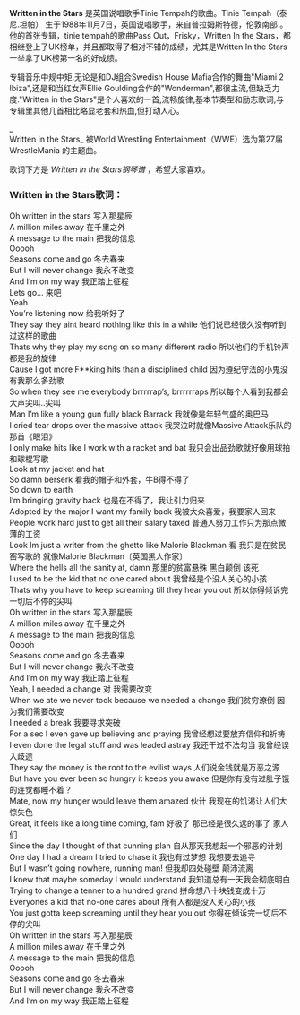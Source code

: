 

**Written in the Stars** 是英国说唱歌手Tinie Tempah的歌曲。Tinie Tempah（泰尼.坦帕）
生于1988年11月7日，英国说唱歌手，来自普拉姆斯特德，伦敦南部 。他的首张专辑，tinie tempah的歌曲Pass
Out，Frisky，Written In the Stars，都相继登上了UK榜单，并且都取得了相对不错的成绩，尤其是Written In the
Stars一举拿了UK榜第一名的好成绩。

  
专辑音乐中规中矩.无论是和DJ组合Swedish House Mafia合作的舞曲"Miami 2 Ibiza",还是和当红女声Ellie
Goulding合作的"Wonderman",都很主流,但缺乏力度."Written in the
Stars"是个人喜欢的一首,流畅旋律,基本节奏型和励志歌词,与专辑里其他几首相比略显老套和热血,但打动人心。

_  
Written in the Stars_ 被World Wrestling Entertainment（WWE）选为第27届WrestleMania
的主题曲。

  
歌词下方是 _Written in the Stars钢琴谱_ ，希望大家喜欢。

### Written in the Stars歌词：

Oh written in the stars 写入那星辰  
A million miles away 在千里之外  
A message to the main 把我的信息  
Ooooh  
Seasons come and go 冬去春来  
But I will never change 我永不改变  
And I’m on my way 我正踏上征程  
Lets go… 来吧  
Yeah  
You’re listening now 给我听好了  
They say they aint heard nothing like this in a while 他们说已经很久没有听到过这样的歌曲  
Thats why they play my song on so many different radio 所以他们的手机铃声都是我的旋律  
Cause I got more F**king hits than a disciplined child 因为遵纪守法的小鬼没有我那么多劲歌  
So when they see me everybody brrrrrap’s, brrrrrraps 所以每个人看到我都会大声尖叫..尖叫  
Man I’m like a young gun fully black Barrack 我就像是年轻气盛的奥巴马  
I cried tear drops over the massive attack 我哭泣时就像Massive Attack乐队的那首《眼泪》  
I only make hits like I work with a racket and bat 我只会出品劲歌就好像用球拍和球棍写歌  
Look at my jacket and hat  
So damn berserk 看我的帽子和外套，牛B得不得了  
So down to earth  
I’m bringing gravity back 也是在不得了，我让引力归来  
Adopted by the major I want my family back 我被大众喜爱，我要家人回来  
People work hard just to get all their salary taxed 普通人努力工作只为那点微薄的工资  
Look Im just a writer from the ghetto like Malorie Blackman 看 我只是在贫民窑写歌的
就像Malorie Blackman〔英国黑人作家〕  
Where the hells all the sanity at, damn 那里的贫富悬殊 黑白颠倒 该死  
I used to be the kid that no one cared about 我曾经是个没人关心的小孩  
Thats why you have to keep screaming till they hear you out 所以你得倾诉完一切后不停的尖叫  
Oh written in the stars 写入那星辰  
A million miles away 在千里之外  
A message to the main 把我的信息  
Ooooh  
Seasons come and go 冬去春来  
But I will never change 我永不改变  
And I’m on my way 我正踏上征程  
Yeah, I needed a change 对 我需要改变  
When we ate we never took because we needed a change 我们贫穷潦倒 因为我们需要改变  
I needed a break 我要寻求突破  
For a sec I even gave up believing and praying 我曾经想过要放弃信仰和祈祷  
I even done the legal stuff and was leaded astray 我还干过不法勾当 我曾经误入歧途  
They say the money is the root to the evilist ways 人们说金钱就是万恶之源  
But have you ever been so hungry it keeps you awake 但是你有没有过肚子饿的连觉都睡不着？  
Mate, now my hunger would leave them amazed 伙计 我现在的饥渴让人们大惊失色  
Great, it feels like a long time coming, fam 好极了 那已经是很久远的事了 家人们  
Since the day I thought of that cunning plan 自从那天我想起一个邪恶的计划  
One day I had a dream I tried to chase it 我也有过梦想 我想要去追寻  
But I wasn’t going nowhere, running man! 但我却四处碰壁 颠沛流离  
I knew that maybe someday I would understand 我知道总有一天我会彻底明白  
Trying to change a tenner to a hundred grand 拼命想八十块钱变成十万  
Everyones a kid that no-one cares about 所有人都是没人关心的小孩  
You just gotta keep screaming until they hear you out 你得在倾诉完一切后不停的尖叫  
Oh written in the stars 写入那星辰  
A million miles away 在千里之外  
A message to the main 把我的信息  
Ooooh  
Seasons come and go 冬去春来  
But I will never change 我永不改变  
And I’m on my way 我正踏上征程

